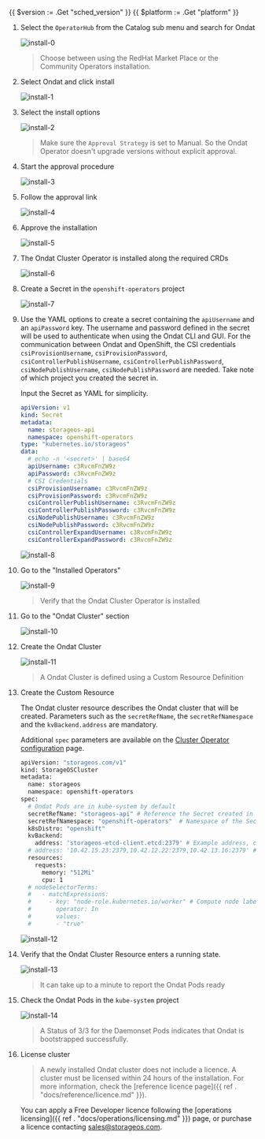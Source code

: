 {{ $version := .Get "sched_version" }}
{{ $platform := .Get "platform" }}


1. Select the `OperatorHub` from the Catalog sub menu and search for Ondat

    ![install-0](/images/openshift4/storageos-v2/000-operatorhub-find-storageos.png)

   > Choose between using the RedHat Market Place or the Community Operators
   > installation.

1. Select Ondat and click install

    ![install-1](/images/openshift4/storageos-v2/010-install-operator-modal.png)

1. Select the install options

    ![install-2](/images/openshift4/storageos-v2/020-install-operator-options.png)

    > Make sure the `Approval Strategy` is set to Manual. So the Ondat
    > Operator doesn't upgrade versions without explicit approval.

1. Start the approval procedure

    ![install-3](/images/openshift4/storageos-v2/030-upgrade-operator-approval-0.png)

1. Follow the approval link

    ![install-4](/images/openshift4/storageos-v2/040-upgrade-operator-approval-1.png)

1. Approve the installation

    ![install-5](/images/openshift4/storageos-v2/050-approve-upgrade.png)

1. The Ondat Cluster Operator is installed along the required CRDs

    ![install-6](/images/openshift4/storageos-v2/060-installed-crds.png)

1. Create a Secret in the `openshift-operators` project

    ![install-7](/images/openshift4/storageos-v2/070-create-secret.png)

1. Use the YAML options to create a secret containing the `apiUsername` and an
   `apiPassword` key. The username and password defined in the secret will be
   used to authenticate when using the Ondat CLI and GUI. For the
   communication between Ondat and OpenShift, the CSI credentials
   `csiProvisionUsername`, `csiProvisionPassword`,
   `csiControllerPublishUsername`, `csiControllerPublishPassword`,
   `csiNodePublishUsername`, `csiNodePublishPassword` are needed. Take note of
   which project you created the secret in.

    Input the Secret as YAML for simplicity.

    ```yaml
    apiVersion: v1
    kind: Secret
    metadata:
      name: storageos-api
      namespace: openshift-operators
    type: "kubernetes.io/storageos"
    data:
      # echo -n '<secret>' | base64
      apiUsername: c3RvcmFnZW9z
      apiPassword: c3RvcmFnZW9z
      # CSI Credentials
      csiProvisionUsername: c3RvcmFnZW9z
      csiProvisionPassword: c3RvcmFnZW9z
      csiControllerPublishUsername: c3RvcmFnZW9z
      csiControllerPublishPassword: c3RvcmFnZW9z
      csiNodePublishUsername: c3RvcmFnZW9z
      csiNodePublishPassword: c3RvcmFnZW9z
      csiControllerExpandUsername: c3RvcmFnZW9z
      csiControllerExpandPassword: c3RvcmFnZW9z
    ```
    ![install-8](/images/openshift4/storageos-v2/080-create-secret-yaml.png)

1. Go to the "Installed Operators"

    ![install-9](/images/openshift4/storageos-v2/090-operator-hub-installed.png)

    > Verify that the Ondat Cluster Operator is installed

1. Go to the "Ondat Cluster" section

    ![install-10](/images/openshift4/storageos-v2/100-operator-details.png)


1. Create the Ondat Cluster

    ![install-11](/images/openshift4/storageos-v2/110-create-storageos-cluster.png)

    > A Ondat Cluster is defined using a Custom Resource Definition

1. Create the Custom Resource

   The Ondat cluster resource describes the Ondat cluster that will be
   created. Parameters such as the `secretRefName`, the `secretRefNamespace` and
   the `kvBackend.address` are mandatory.

   Additional `spec` parameters are available on the [Cluster Operator
   configuration](/docs/reference/cluster-operator/configuration) page.

   ```bash
   apiVersion: "storageos.com/v1"
   kind: StorageOSCluster
   metadata:
     name: storageos
     namespace: openshift-operators
   spec:
     # Ondat Pods are in kube-system by default
     secretRefName: "storageos-api" # Reference the Secret created in the previous step
     secretRefNamespace: "openshift-operators"  # Namespace of the Secret created in the previous step
     k8sDistro: "openshift"
     kvBackend:
       address: 'storageos-etcd-client.etcd:2379' # Example address, change for your etcd endpoint
     # address: '10.42.15.23:2379,10.42.12.22:2379,10.42.13.16:2379' # You can set ETCD server ips
     resources:
       requests:
         memory: "512Mi"
         cpu: 1
     # nodeSelectorTerms:
     #   - matchExpressions:
     #     - key: "node-role.kubernetes.io/worker" # Compute node label will vary according to your installation
     #       operator: In
     #       values:
     #       - "true"
   ```

    ![install-12](/images/openshift4/storageos-v2/120-create-cr-from-yaml.png)

1. Verify that the Ondat Cluster Resource enters a running state.

    ![install-13](/images/openshift4/storageos-v2/130-cr-created.png)

    > It can take up to a minute to report the Ondat Pods ready

1. Check the Ondat Pods in the `kube-system` project

    ![install-14](/images/openshift4/storageos-v2/140-storageos-pods.png)

    > A Status of 3/3 for the Daemonset Pods indicates that Ondat is
    > bootstrapped successfully.

1. License cluster

    > A newly installed Ondat cluster does not include a licence. A cluster
    > must be licensed within 24 hours of the installation. For more information,
    > check the [reference licence page]({{ ref . "docs/reference/licence.md" }}).

    You can apply a Free Developer licence following the [operations
    licensing]({{ ref . "docs/operations/licensing.md" }}) page, or purchase a
    licence contacting sales@storageos.com.
